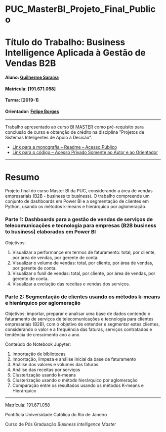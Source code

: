 # PUC_MasterBI_Projeto_Final_Publico

# Título do Trabalho: Business Intelligence Aplicada à Gestão de Vendas B2B

#### Aluno: [Guilherme Saraiva](https://github.com/guilherme-saraiva)
#### Matrícula: [191.671.058]
#### Turma: [2019-1]
#### Orientador: [Felipe Borges](https://github.com/FelipeBorgesC)

---

Trabalho apresentado ao curso [BI MASTER](https://ica.puc-rio.ai/bi-master) como pré-requisito para conclusão de curso e obtenção de crédito na disciplina "Projetos de Sistemas Inteligentes de Apoio à Decisão".
- [Link para a monografia – Readme – Acesso Público]( https://github.com/guilherme-saraiva/PUC_MasterBI_Projeto_Final_Publico)
- [Link para o código – Acesso Privado Somente ao Autor e ao Orientador]( https://github.com/guilherme-saraiva/PUC_MasterBI_Projeto_Final)

---
 
# Resumo  
Projeto final do curso Master BI da PUC, considerando a área de vendas empresariais (B2B - business to business). O trabalho compreende um conjunto de dashboards em Power BI e a segmentação de clientes em Python, usando os métodos k-means e hierárquico por aglomeração.

### Parte 1: Dashboards para a gestão de vendas de serviços de telecomunicações e tecnologia para empresas (B2B business to business) elaborados em Power BI 
Objetivos:
1. Visualizar a performance em termos de faturamento: total, por cliente, por área de vendas, por gerente de conta.
2. Visualizar o volume de vendas: total, por cliente, por área de vendas, por gerente de conta.
3. Visualizar o funil de vendas: total, por cliente, por área de vendas, por gerente de conta.
4. Visualizar a evolução das receitas e vendas dos serviços.

### Parte 2: Segmentação de clientes usando os métodos k-means e hierárquico por aglomeração
Objetivos: importar, preparar e analisar uma base de dados contendo o faturamento de serviços de telecomunicações e tecnologia para clientes empresariais (B2B), com o objetivo de entender e segmentar estes clientes, considerando o valor e a frequência das faturas, serviços contratados e tendência de crescimento ano a ano.

Conteúdo do Notebook Jupyter:
1. Importação de bibliotecas
2. Importação, limpeza e análise inicial da base de faturamento
3. Análise dos valores e volumes das faturas
4. Análise das receitas por serviços
5. Clusterização usando k-means
6. Clusterização usando o método hierárquico por aglomeração
7. Comparação entre os resultados usando os métodos K-means e Hierárquico

---

Matrícula: 191.671.058

Pontifícia Universidade Católica do Rio de Janeiro

Curso de Pós Graduação *Business Intelligence Master*
